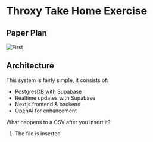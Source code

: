 # Throxy Take Home Exercise

## Paper Plan

![First](https://imgur.com/a/oX7t4qU)

## Architecture

This system is fairly simple, it consists of:

- PostgresDB with Supabase
- Realtime updates with Supabase
- Nextjs frontend & backend
- OpenAI for enhancement

What happens to a CSV after you insert it?

1. The file is inserted 
